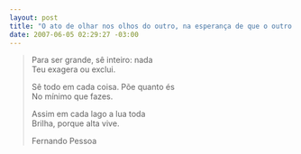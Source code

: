 ```yaml
--- 
layout: post
title: "O ato de olhar nos olhos do outro, na esperança de que o outro inicie o que ambos desejam mas nenhum tem coragem de começar"
date: 2007-06-05 02:29:27 -03:00
---
```


> Para ser grande, sê inteiro: nada  
> Teu exagera ou exclui.  
>   
> Sê todo em cada coisa. Põe quanto és  
> No mínimo que fazes.  
>   
> Assim em cada lago a lua toda  
> Brilha, porque alta vive.  
>   
> <footer>Fernando Pessoa</footer>  
